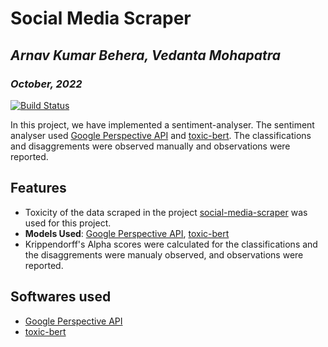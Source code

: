 # Social Media Scraper
## _Arnav Kumar Behera, Vedanta Mohapatra_
### _October, 2022_

[![Build Status](https://travis-ci.org/joemccann/dillinger.svg?branch=master)](https://travis-ci.org/joemccann/dillinger)

In this project, we have implemented a sentiment-analyser. The sentiment analyser used [Google Perspective API](https://perspectiveapi.com/) and [toxic-bert](https://huggingface.co/unitary/toxic-bert). The classifications and disaggrements were observed manually and observations were reported.

## Features

- Toxicity of the data scraped in the project [social-media-scraper](https://github.com/vedanta28/social-media-scraper) was used for this project.
- **Models Used**: [Google Perspective API](https://perspectiveapi.com/), [toxic-bert](https://huggingface.co/unitary/toxic-bert)
- Krippendorff's Alpha scores were calculated for the classifications and the disaggrements were manualy observed, and observations were reported.

## Softwares used

- [Google Perspective API](https://perspectiveapi.com/)
- [toxic-bert](https://huggingface.co/unitary/toxic-bert)

